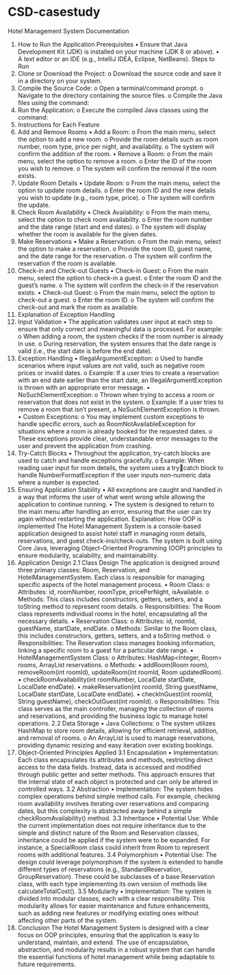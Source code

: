 # CSD-casestudy
Hotel Management System Documentation
1. How to Run the Application
Prerequisites
• Ensure that Java Development Kit (JDK) is installed on your machine (JDK 8 or 
above).
• A text editor or an IDE (e.g., IntelliJ IDEA, Eclipse, NetBeans).
Steps to Run
1. Clone or Download the Project:
o Download the source code and save it in a directory on your system.
2. Compile the Source Code:
o Open a terminal/command prompt.
o Navigate to the directory containing the source files.
o Compile the Java files using the command:
3. Run the Application:
o Execute the compiled Java classes using the command:
2. Instructions for Each Feature
1. Add and Remove Rooms
• Add a Room:
o From the main menu, select the option to add a new room.
o Provide the room details such as room number, room type, price per night, and 
availability.
o The system will confirm the addition of the room.
• Remove a Room:
o From the main menu, select the option to remove a room.
o Enter the ID of the room you wish to remove.
o The system will confirm the removal if the room exists.
2. Update Room Details
• Update Room:
o From the main menu, select the option to update room details.
o Enter the room ID and the new details you wish to update (e.g., room type, 
price).
o The system will confirm the update.
3. Check Room Availability
• Check Availability:
o From the main menu, select the option to check room availability.
o Enter the room number and the date range (start and end dates).
o The system will display whether the room is available for the given dates.
4. Make Reservations
• Make a Reservation:
o From the main menu, select the option to make a reservation.
o Provide the room ID, guest name, and the date range for the reservation.
o The system will confirm the reservation if the room is available.
5. Check-in and Check-out Guests
• Check-in Guest:
o From the main menu, select the option to check-in a guest.
o Enter the room ID and the guest’s name.
o The system will confirm the check-in if the reservation exists.
• Check-out Guest:
o From the main menu, select the option to check-out a guest.
o Enter the room ID.
o The system will confirm the check-out and mark the room as available.
3. Explanation of Exception Handling
1. Input Validation
• The application validates user input at each step to ensure that only correct and 
meaningful data is processed. For example:
o When adding a room, the system checks if the room number is already in use.
o During reservation, the system ensures that the date range is valid (i.e., the 
start date is before the end date).
2. Exception Handling
• IllegalArgumentException:
o Used to handle scenarios where input values are not valid, such as negative 
room prices or invalid dates.
o Example: If a user tries to create a reservation with an end date earlier than the 
start date, an IllegalArgumentException is thrown with an appropriate error 
message.
• NoSuchElementException:
o Thrown when trying to access a room or reservation that does not exist in the 
system.
o Example: If a user tries to remove a room that isn’t present, a 
NoSuchElementException is thrown.
• Custom Exceptions:
o You may implement custom exceptions to handle specific errors, such as 
RoomNotAvailableException for situations where a room is already booked 
for the requested dates.
o These exceptions provide clear, understandable error messages to the user and 
prevent the application from crashing.
3. Try-Catch Blocks
• Throughout the application, try-catch blocks are used to catch and handle exceptions 
gracefully.
o Example: When reading user input for room details, the system uses a try￾catch block to handle NumberFormatException if the user inputs non-numeric 
data where a number is expected.
4. Ensuring Application Stability
• All exceptions are caught and handled in a way that informs the user of what went 
wrong while allowing the application to continue running.
• The system is designed to return to the main menu after handling an error, ensuring 
that the user can try again without restarting the application.
Explanation: How OOP is implemented
The Hotel Management System is a console-based application designed to assist hotel staff in 
managing room details, reservations, and guest check-ins/check-outs. The system is built 
using Core Java, leveraging Object-Oriented Programming (OOP) principles to ensure 
modularity, scalability, and maintainability.
2. Application Design
2.1 Class Design
The application is designed around three primary classes: Room, Reservation, and 
HotelManagementSystem. Each class is responsible for managing specific aspects of the 
hotel management process.
• Room Class:
o Attributes: id, roomNumber, roomType, pricePerNight, isAvailable.
o Methods: This class includes constructors, getters, setters, and a toString
method to represent room details.
o Responsibilities: The Room class represents individual rooms in the hotel, 
encapsulating all the necessary details.
• Reservation Class:
o Attributes: id, roomId, guestName, startDate, endDate.
o Methods: Similar to the Room class, this includes constructors, getters, 
setters, and a toString method.
o Responsibilities: The Reservation class manages booking information, linking 
a specific room to a guest for a particular date range.
• HotelManagementSystem Class:
o Attributes: HashMap<Integer, Room> rooms, ArrayList<Reservation> 
reservations.
o Methods:
▪ addRoom(Room room), removeRoom(int roomId), updateRoom(int 
roomId, Room updatedRoom).
▪ checkRoomAvailability(int roomNumber, LocalDate startDate, 
LocalDate endDate).
▪ makeReservation(int roomId, String guestName, LocalDate startDate, 
LocalDate endDate).
▪ checkInGuest(int roomId, String guestName), checkOutGuest(int 
roomId).
o Responsibilities: This class serves as the main controller, managing the 
collection of rooms and reservations, and providing the business logic to 
manage hotel operations.
2.2 Data Storage
• Java Collections:
o The system utilizes HashMap to store room details, allowing for efficient 
retrieval, addition, and removal of rooms.
o An ArrayList is used to manage reservations, providing dynamic resizing and 
easy iteration over existing bookings.
3. Object-Oriented Principles Applied
3.1 Encapsulation
• Implementation: Each class encapsulates its attributes and methods, restricting direct 
access to the data fields. Instead, data is accessed and modified through public getter 
and setter methods. This approach ensures that the internal state of each object is 
protected and can only be altered in controlled ways.
3.2 Abstraction
• Implementation: The system hides complex operations behind simple method calls. 
For example, checking room availability involves iterating over reservations and 
comparing dates, but this complexity is abstracted away behind a simple 
checkRoomAvailability() method.
3.3 Inheritance
• Potential Use: While the current implementation does not require inheritance due to 
the simple and distinct nature of the Room and Reservation classes, inheritance could 
be applied if the system were to be expanded. For instance, a SpecialRoom class 
could inherit from Room to represent rooms with additional features.
3.4 Polymorphism
• Potential Use: The design could leverage polymorphism if the system is extended to 
handle different types of reservations (e.g., StandardReservation, GroupReservation). 
These could be subclasses of a base Reservation class, with each type implementing 
its own version of methods like calculateTotalCost().
3.5 Modularity
• Implementation: The system is divided into modular classes, each with a clear 
responsibility. This modularity allows for easier maintenance and future 
enhancements, such as adding new features or modifying existing ones without 
affecting other parts of the system.
4. Conclusion
The Hotel Management System is designed with a clear focus on OOP principles, ensuring 
that the application is easy to understand, maintain, and extend. The use of encapsulation, 
abstraction, and modularity results in a robust system that can handle the essential functions 
of hotel management while being adaptable to future requirements.
